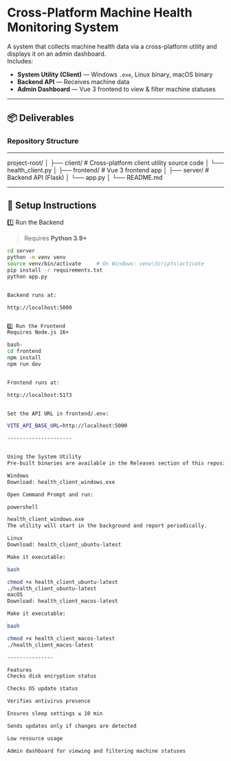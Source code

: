 # Cross-Platform Machine Health Monitoring System

A system that collects machine health data via a cross-platform utility and displays it on an admin dashboard.  
Includes:

- **System Utility (Client)** — Windows `.exe`, Linux binary, macOS binary
- **Backend API** — Receives machine data
- **Admin Dashboard** — Vue 3 frontend to view & filter machine statuses

---

## 📦 Deliverables

### Repository Structure

---

project-root/
│
├── client/ # Cross-platform client utility source code
│ └── health_client.py
│
├── frontend/ # Vue 3 frontend app
│
├── server/ # Backend API (Flask)
│ └── app.py
│
└── README.md



---

## 🚀 Setup Instructions

1️⃣ Run the Backend

> Requires **Python 3.9+**

```bash
cd server
python -m venv venv
source venv/bin/activate     # On Windows: venv\Scripts\activate
pip install -r requirements.txt
python app.py


Backend runs at:

http://localhost:5000


2️⃣ Run the Frontend
Requires Node.js 16+

bash-  
cd frontend
npm install
npm run dev


Frontend runs at:

http://localhost:5173


Set the API URL in frontend/.env:

VITE_API_BASE_URL=http://localhost:5000

---------------------


Using the System Utility
Pre-built binaries are available in the Releases section of this repository.

Windows
Download: health_client_windows.exe

Open Command Prompt and run:

powershell

health_client_windows.exe
The utility will start in the background and report periodically.

Linux
Download: health_client_ubuntu-latest

Make it executable:

bash

chmod +x health_client_ubuntu-latest
./health_client_ubuntu-latest
macOS
Download: health_client_macos-latest

Make it executable:

bash

chmod +x health_client_macos-latest
./health_client_macos-latest

---------------

Features
Checks disk encryption status

Checks OS update status

Verifies antivirus presence

Ensures sleep settings ≤ 10 min

Sends updates only if changes are detected

Low resource usage

Admin dashboard for viewing and filtering machine statuses